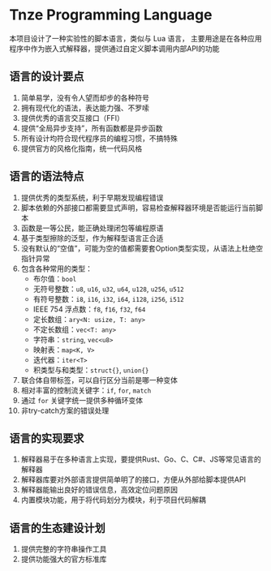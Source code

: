 # Tnze Programming Language

本项目设计了一种实验性的脚本语言，类似与 Lua 语言，
主要用途是在各种应用程序中作为嵌入式解释器，提供通过自定义脚本调用内部API的功能

## 语言的设计要点

1. 简单易学，没有令人望而却步的各种符号
2. 拥有现代化的语法，表达能力强、不罗嗦
3. 提供优秀的语言交互接口（FFI）
4. 提供“全局异步支持”，所有函数都是异步函数
5. 所有设计均符合现代程序员的编程习惯，不搞特殊
6. 提供官方的风格化指南，统一代码风格

## 语言的语法特点

1. 提供优秀的类型系统，利于早期发现编程错误
2. 脚本依赖的外部接口都需要显式声明，容易检查解释器环境是否能运行当前脚本
3. 函数是一等公民，能正确处理闭包等编程原语
4. 基于类型擦除的泛型，作为解释型语言正合适
5. 没有默认的“空值”，可能为空的值都需要套Option类型实现，从语法上杜绝空指针异常
6. 包含各种常用的类型：
    - 布尔值：`bool`
    - 无符号整数：`u8`, `u16`, `u32`, `u64`, `u128`, `u256`, `u512`
    - 有符号整数：`i8`, `i16`, `i32`, `i64`, `i128`, `i256`, `i512`
    - IEEE 754 浮点数：`f8`, `f16`, `f32`, `f64`
    - 定长数组：`ary<N: usize, T: any>`
    - 不定长数组：`vec<T: any>`
    - 字符串：`string`, `vec<u8>`
    - 映射表：`map<K, V>`
    - 迭代器：`iter<T>`
    - 积类型与和类型：`struct{}`, `union{}`
7. 联合体自带标签，可以自行区分当前是哪一种变体
8. 相对丰富的控制流关键字：`if`, `for`, `match`
9. 通过 `for` 关键字统一提供多种循环变体
10. 非try-catch方案的错误处理

## 语言的实现要求

1. 解释器易于在多种语言上实现，要提供Rust、Go、C、C#、JS等常见语言的解释器
2. 解释器库要对外部语言提供简单明了的接口，方便从外部给脚本提供API
3. 解释器能输出良好的错误信息，高效定位问题原因
4. 内置模块功能，用于将代码划分为模块，利于项目代码解耦

## 语言的生态建设计划

1. 提供完整的字符串操作工具
2. 提供功能强大的官方标准库
